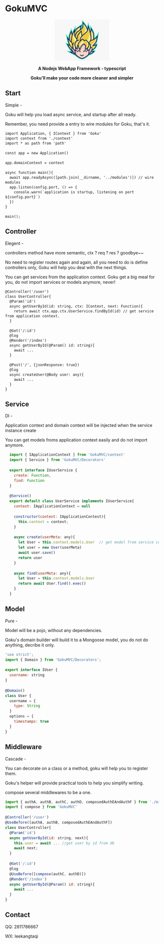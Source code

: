 GokuMVC
==============
<p align="center">
<a target="_blank">
<img width="180" style="margin: 0" src="https://raw.githubusercontent.com/leekangtaqi/GokuMVC/master/assets/images/gokussj.jpg"/>
</a>
</p>

<p align="center"><b>A Nodejs WebApp Framework - typescript</b></p>

<p align="center"><b>Goku'll make your code more cleaner and simpler</b></p>

## Start

Simple -

Goku will help you load async service, and startup after all ready.

Remember, you need provide a entry to wire modules for Goku, that's it.

```node
import Application, { IContext } from 'Goku'
import context from './context'
import * as path from 'path'

const app = new Application()

app.domainContext = context

async function main(){
  await app.readyAsync([path.join(__dirname, '../modules')]) // wire modules
  app.listen(config.port, () => {
    console.warn(`application is startup, listening on port ${config.port}`)
  })
}

main();

```

## Controller

Elegent -

controllers method have more semantic, ctx ? req ? res ? goodbye~~

No need to register routes again and again, all you need to do is define controllers only, Goku will help you deal with the next things.

You can get services from the application context. Goku get a big meal for you, do not import services or models anymore, never!

```node
@Controller('/user')
class UserController{
  @Param('id')
  async getUserById(id: string, ctx: IContext, next: Function){
    return await ctx.app.ctx.UserService.findById(id) // get service from application context.
  }

  @Get('/:id')
  @log
  @Render('/index')
  async getUserById(@Param() id: string){
    await ...
  }
      
  @Post('/', {jsonResponse: true})
  @log
  async createUser(@Body user: any){
    await ...
  }
}
```

## Service

DI - 

Application context and domain context will be injected when the service instance create

You can get models froms application context easily and do not import anymore.

```node.js
  import { IApplicationContext } from 'GokuMVC/context'
  import { Service } from 'GokuMVC/Decorators'

  export interface IUserService {
    create: Function,
    find: Function
  }

  @Service()
  export default class UserService implements IUserService{
    context: IApplicationContext = null

    constructor(context: IApplicationContext){
      this.context = context;
    }

    async create(userMeta: any){
      let User = this.context.models.User  // get model from service context directly.
      let user = new User(userMeta)
      await user.save()
      return user
    }

    async find(userMeta: any){
      let User = this.context.models.User
      return await User.find().exec()
    }
  }
```

## Model

Pure - 

Model will be a pojo, without any dependencies.

Goku's domain builder will build it to a Mongoose model, you do not do anything, decribe it only.

```node.js
'use strict';
import { Domain } from 'GokuMVC/Decorators';

export interface IUser {
  username: string
}

@Domain()
class User {
  username = {
    type: String
  }
  options = {
    timestamps: true
  }
}

```

## Middleware

Cascade - 

You can decorate on a class or a method, goku will help you to register them.

Goku's helper will provide practical tools to help you simplify writing.

compose several middlewares to be a one.

```node.js
import { authA, authB, authC, authD, composedAuthEAndAuthF } from './middlewares'
import { compose } from 'GokuMVC'

@Controller('/user')
@UseBefore([authA, authB, composedAuthEAndAuthF])
class UserController{
  @Param('id')
  async getUserById(id: string, next){
    this.user = await ... //get user by id from db
    await next;
  }

  @Get('/:id')
  @log
  @UseBefore([compose(authC, authD)])
  @Render('/index')
  async getUserById(@Param() id: string){
    await ...
  }
}

```

## Contact
QQ: 2811786667

WX: leekangtaqi
